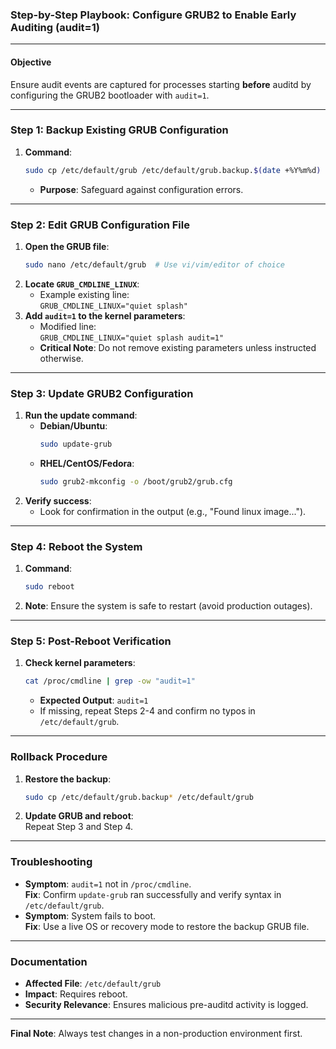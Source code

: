 ### Step-by-Step Playbook: Configure GRUB2 to Enable Early Auditing (audit=1)

---

#### **Objective**  
Ensure audit events are captured for processes starting **before** auditd by configuring the GRUB2 bootloader with `audit=1`.

---

### **Step 1: Backup Existing GRUB Configuration**
1. **Command**:  
   ```bash
   sudo cp /etc/default/grub /etc/default/grub.backup.$(date +%Y%m%d)
   ```
   - **Purpose**: Safeguard against configuration errors.

---

### **Step 2: Edit GRUB Configuration File**
1. **Open the GRUB file**:
   ```bash
   sudo nano /etc/default/grub  # Use vi/vim/editor of choice
   ```
2. **Locate `GRUB_CMDLINE_LINUX`**:
   - Example existing line:  
     `GRUB_CMDLINE_LINUX="quiet splash"`
3. **Add `audit=1` to the kernel parameters**:
   - Modified line:  
     `GRUB_CMDLINE_LINUX="quiet splash audit=1"`
   - **Critical Note**: Do not remove existing parameters unless instructed otherwise.

---

### **Step 3: Update GRUB2 Configuration**
1. **Run the update command**:
   - **Debian/Ubuntu**:  
     ```bash
     sudo update-grub
     ```
   - **RHEL/CentOS/Fedora**:  
     ```bash
     sudo grub2-mkconfig -o /boot/grub2/grub.cfg
     ```
2. **Verify success**:  
   - Look for confirmation in the output (e.g., "Found linux image...").

---

### **Step 4: Reboot the System**
1. **Command**:  
   ```bash
   sudo reboot
   ```
2. **Note**: Ensure the system is safe to restart (avoid production outages).

---

### **Step 5: Post-Reboot Verification**
1. **Check kernel parameters**:  
   ```bash
   cat /proc/cmdline | grep -ow "audit=1"
   ```
   - **Expected Output**: `audit=1`  
   - If missing, repeat Steps 2-4 and confirm no typos in `/etc/default/grub`.

---

### **Rollback Procedure**
1. **Restore the backup**:  
   ```bash
   sudo cp /etc/default/grub.backup* /etc/default/grub
   ```
2. **Update GRUB and reboot**:  
   Repeat Step 3 and Step 4.

---

### **Troubleshooting**
- **Symptom**: `audit=1` not in `/proc/cmdline`.  
  **Fix**: Confirm `update-grub` ran successfully and verify syntax in `/etc/default/grub`.
- **Symptom**: System fails to boot.  
  **Fix**: Use a live OS or recovery mode to restore the backup GRUB file.

---

### **Documentation**
- **Affected File**: `/etc/default/grub`  
- **Impact**: Requires reboot.  
- **Security Relevance**: Ensures malicious pre-auditd activity is logged.  

---

**Final Note**: Always test changes in a non-production environment first.